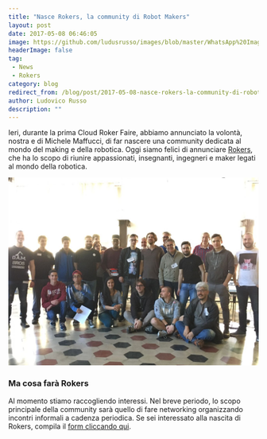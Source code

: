 ```yaml
---
title: "Nasce Rokers, la community di Robot Makers"
layout: post
date: 2017-05-08 06:46:05
image: https://github.com/ludusrusso/images/blob/master/WhatsApp%20Image%202017-05-08%20at%2007.49.12.jpeg?raw=true
headerImage: false
tag: 
 - News
 - Rokers
category: blog
redirect_from: /blog/post/2017-05-08-nasce-rokers-la-community-di-robot-makers
author: Ludovico Russo
description: ""
---
```


Ieri, durante la prima Cloud Roker Faire, abbiamo annunciato la volontà, nostra e di Michele Maffucci, di far nascere una community dedicata al mondo del making e della robotica. Oggi siamo felici di annunciare [Rokers](http://www.rokers.io), che ha lo scopo di riunire appassionati, insegnanti, ingegneri e maker legati al mondo della robotica.

![I primi Rokers](https://github.com/ludusrusso/images/blob/master/WhatsApp%20Image%202017-05-08%20at%2007.49.12.jpeg?raw=true)

### Ma cosa farà Rokers

Al momento stiamo raccogliendo interessi. Nel breve periodo, lo scopo principale della community sarà quello di fare networking organizzando incontri informali a cadenza periodica. Se sei interessato alla nascita di Rokers, compila il [form cliccando qui](https://docs.google.com/forms/d/e/1FAIpQLSdacsFXWljnXINhFau6-zZgNw94zj0sfapZpmC0Xd5YJ02gbw/viewform?usp=sf_link).

